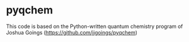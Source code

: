 # pyqchem
This code is based on the Python-written quantum chemistry program of Joshua Goings (https://github.com/jjgoings/pyqchem)
